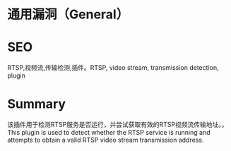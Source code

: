 # 通用漏洞（General）
# SEO
RTSP,视频流,传输检测,插件。RTSP, video stream, transmission detection, plugin
# Summary
该插件用于检测RTSP服务是否运行，并尝试获取有效的RTSP视频流传输地址。。This plugin is used to detect whether the RTSP service is running and attempts to obtain a valid RTSP video stream transmission address.
